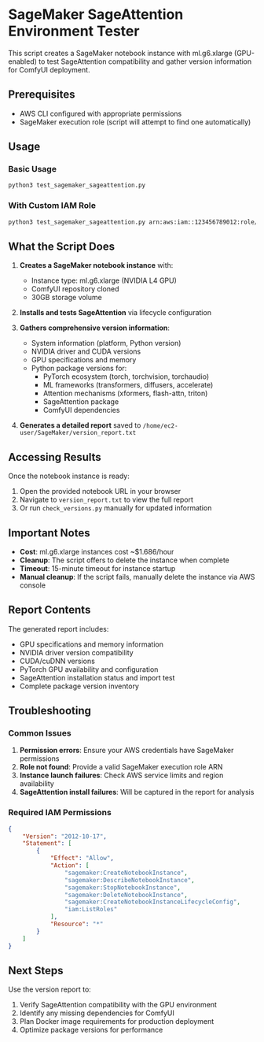 # SageMaker SageAttention Environment Tester

This script creates a SageMaker notebook instance with ml.g6.xlarge (GPU-enabled) to test SageAttention compatibility and gather version information for ComfyUI deployment.

## Prerequisites

- AWS CLI configured with appropriate permissions
- SageMaker execution role (script will attempt to find one automatically)

## Usage

### Basic Usage
```bash
python3 test_sagemaker_sageattention.py
```

### With Custom IAM Role
```bash
python3 test_sagemaker_sageattention.py arn:aws:iam::123456789012:role/MySageMakerRole
```

## What the Script Does

1. **Creates a SageMaker notebook instance** with:
   - Instance type: ml.g6.xlarge (NVIDIA L4 GPU)
   - ComfyUI repository cloned
   - 30GB storage volume

2. **Installs and tests SageAttention** via lifecycle configuration

3. **Gathers comprehensive version information**:
   - System information (platform, Python version)
   - NVIDIA driver and CUDA versions
   - GPU specifications and memory
   - Python package versions for:
     - PyTorch ecosystem (torch, torchvision, torchaudio)
     - ML frameworks (transformers, diffusers, accelerate)
     - Attention mechanisms (xformers, flash-attn, triton)
     - SageAttention package
     - ComfyUI dependencies

4. **Generates a detailed report** saved to `/home/ec2-user/SageMaker/version_report.txt`

## Accessing Results

Once the notebook instance is ready:

1. Open the provided notebook URL in your browser
2. Navigate to `version_report.txt` to view the full report
3. Or run `check_versions.py` manually for updated information

## Important Notes

- **Cost**: ml.g6.xlarge instances cost ~$1.686/hour
- **Cleanup**: The script offers to delete the instance when complete
- **Timeout**: 15-minute timeout for instance startup
- **Manual cleanup**: If the script fails, manually delete the instance via AWS console

## Report Contents

The generated report includes:
- GPU specifications and memory information
- NVIDIA driver version compatibility
- CUDA/cuDNN versions
- PyTorch GPU availability and configuration
- SageAttention installation status and import test
- Complete package version inventory

## Troubleshooting

### Common Issues

1. **Permission errors**: Ensure your AWS credentials have SageMaker permissions
2. **Role not found**: Provide a valid SageMaker execution role ARN
3. **Instance launch failures**: Check AWS service limits and region availability
4. **SageAttention install failures**: Will be captured in the report for analysis

### Required IAM Permissions

```json
{
    "Version": "2012-10-17",
    "Statement": [
        {
            "Effect": "Allow",
            "Action": [
                "sagemaker:CreateNotebookInstance",
                "sagemaker:DescribeNotebookInstance",
                "sagemaker:StopNotebookInstance",
                "sagemaker:DeleteNotebookInstance",
                "sagemaker:CreateNotebookInstanceLifecycleConfig",
                "iam:ListRoles"
            ],
            "Resource": "*"
        }
    ]
}
```

## Next Steps

Use the version report to:
1. Verify SageAttention compatibility with the GPU environment
2. Identify any missing dependencies for ComfyUI
3. Plan Docker image requirements for production deployment
4. Optimize package versions for performance